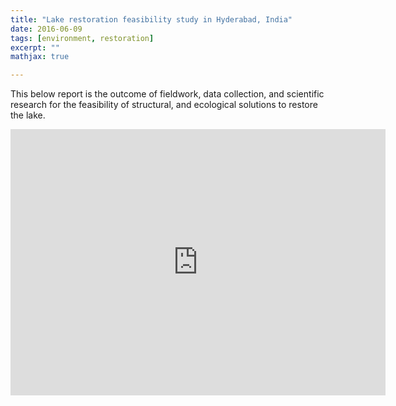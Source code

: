 ```yaml
---
title: "Lake restoration feasibility study in Hyderabad, India"
date: 2016-06-09
tags: [environment, restoration]
excerpt: ""
mathjax: true

---
```


This below report is the outcome of fieldwork, data collection, and scientific research for the feasibility of structural, and ecological solutions to restore the lake. 

<iframe src="https://docs.google.com/presentation/d/e/2PACX-1vQ7axoWNUTiY9VQPqX67gX3D5K3APfeIHWC_J-ez94429LN_JTK5E77Hbc/embed?start=false&loop=true&delayms=3000" frameborder="0" width="600" height="426" allowfullscreen="true" mozallowfullscreen="true" webkitallowfullscreen="true"></iframe>
